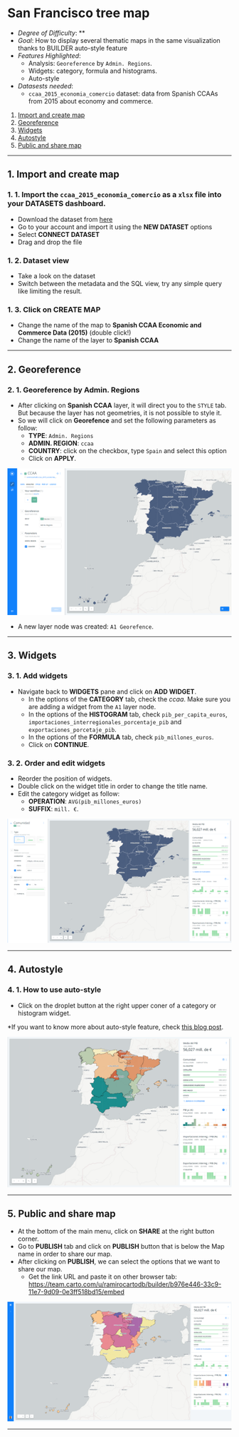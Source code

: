 # San Francisco tree map

* *Degree of Difficulty*: **
* *Goal*: How to display several thematic maps in the same visualization thanks to BUILDER auto-style feature
* *Features Highlighted*:
  * Analysis: `Georeference` by `Admin. Regions`.
  * Widgets: category, formula and histograms.
  * Auto-style
* *Datasests needed*:
  * `ccaa_2015_economia_comercio` dataset: data from Spanish CCAAs from 2015 about economy and commerce.

1. [Import and create map](#map) <br>
2. [Georeference](#geo) <br>
3. [Widgets](#widgets) <br>
4. [Autostyle](#auto) <br>
5. [Public and share map](#public) <br>

<hr>

## 1. Import and create map <a name="map"></a> 

### 1. 1. Import the `ccaa_2015_economia_comercio` as a `xlsx` file into your DATASETS dashboard.

* Download the dataset from [here]()
* Go to your account and import it using the **NEW DATASET** options
* Select **CONNECT DATASET**
* Drag and drop the file

### 1. 2. Dataset view 

* Take a look on the dataset
* Switch between the metadata and the SQL view, try any simple query like limiting the result.

### 1. 3. Click on **CREATE MAP**

* Change the name of the map to **Spanish CCAA Economic and Commerce Data (2015)** (double click!)
* Change the name of the layer to **Spanish CCAA**

<hr>

## 2. Georeference <a name="geo"></a> 

### 2. 1. Georeference by Admin. Regions

* After clicking on **Spanish CCAA** layer, it will direct you to the `STYLE` tab. But because the layer has not geometries, it is not possible to style it.
* So we will click on **Georefence** and set the following parameters as follow:
  * **TYPE**: `Admin. Regions`
  * **ADMIN. REGION**: `ccaa`
  * **COUNTRY**: click on the checkbox, type `Spain` and select this option
  * Click on **APPLY**.

![georeference](imgs/01-autostyle-01.png)

* A new layer node was created: `A1 Georefence`.

<hr>

## 3. Widgets <a name="widgets"></a> 

### 3. 1. Add widgets

* Navigate back to  **WIDGETS** pane and click on **ADD WIDGET**.
  * In the options of the **CATEGORY** tab, check the *ccaa*. Make sure you are adding a widget from the `A1` layer node.
  * In the options of the **HISTOGRAM** tab, check `pib_per_capita_euros`, `importaciones_interregionales_porcentaje_pib` and `exportaciones_porcetaje_pib`.
  * In the options of the **FORMULA** tab, check `pib_millones_euros`.
  * Click on **CONTINUE**.

### 3. 2. Order and edit widgets

* Reorder the position of widgets.
* Double click on the widget title in order to change the title name.
* Edit the category widget as follow:
  * **OPERATION**: `AVG(pib_millones_euros)`
  * **SUFFIX**: `mill. €`.

![widget-options](imgs/01-autostyle-02.png)

<hr>

## 4. Autostyle <a name="auto"></a> 

### 4. 1. How to use auto-style

* Click on the droplet button at the right upper coner of a category or histogram widget.

*If you want to know more about auto-style feature, check [this blog post](https://carto.com/blog/data-driven-maps-auto-style).

![auto-style](imgs/01-autostyle-03.png)

<hr>

## 5. Public and share map <a name="public"></a> 

* At the bottom of the main menu, click on **SHARE** at the right button corner.
* Go to **PUBLISH** tab and click on **PUBLISH** button that is below the Map name in order to share our map.
* After clicking on **PUBLISH**, we can select the options that we want to share our map.
  * Get the link URL and paste it on other browser tab: https://team.carto.com/u/ramirocartodb/builder/b976e446-33c9-11e7-9d09-0e3ff518bd15/embed

![map](imgs/01-autostyle-04.png)

<hr>
